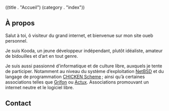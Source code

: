 ((title . "Accueil")
 (category . "index"))

## À propos

Salut à toi, ô visiteur du grand internet, et bienvenue sur mon site
oueb personnel.

Je suis Kooda, un jeune développeur indépendant, plutôt idéaliste,
amateur de bidouilles et d’art en tout genre.

Je suis aussi passionné d’informatique et de culture libre, auxquels
je tente de participer. Notamment au niveau du système d’exploitation
[NetBSD][netbsd] et du langage de programmation [CHICKEN Scheme][chicken] ; ainsi
qu’à certaines associations telles que [Grifon][grifon] ou [Actux][actux].
Associations promouvant un internet neutre et le logiciel libre.

## Contact


[netbsd]:  //netbsd.org/
[chicken]: //call-cc.org/
[grifon]:  http://grifon.fr/
[actux]:   //actux.eu.org/
